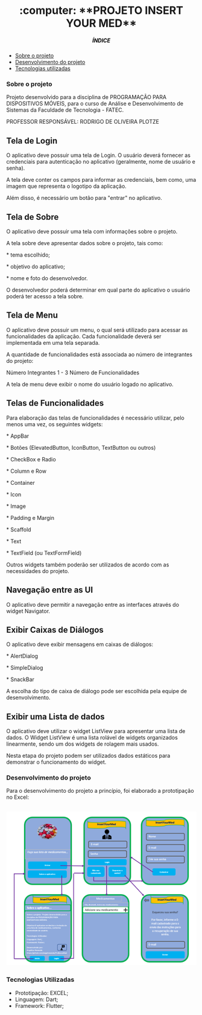 <h1 align="center">
:computer: **PROJETO INSERT YOUR MED**
</h1>

<h5 align="center">
<p style="color:black">ÍNDICE</p></h5>

- [Sobre o projeto](#sobre-o-projeto)
- [Desenvolvimento do projeto](#desenvolvimento-do-projeto)
- [Tecnologias utilizadas](#tecnologias-utilizadas)



### Sobre o projeto

<p>Projeto desenvolvido para a disciplina de PROGRAMAÇÃO PARA DISPOSITIVOS MÓVEIS, para o curso de Análise e Desenvolvimento de Sistemas da Faculdade de Tecnologia - FATEC.</p>
<p>PROFESSOR RESPONSÁVEL: RODRIGO DE OLIVEIRA PLOTZE</p>

<h2>Tela de Login</h2>
<p> O aplicativo deve possuir uma tela de Login. O usuário deverá fornecer as credenciais para autenticação no aplicativo (geralmente, nome de usuário e senha).</p>
<p> A tela deve conter os campos para informar as credenciais, bem como, uma imagem que representa o logotipo da aplicação.</p>
<p> Além disso, é necessário um botão para "entrar" no aplicativo.</p>

<h2>Tela de Sobre</h2>
<p> O aplicativo deve possuir uma tela com informações sobre o projeto. </p>
<p> A tela sobre deve apresentar dados sobre o projeto, tais como: </p>
<p> * tema escolhido; </p>
<p> * objetivo do aplicativo; </p>
<p> * nome e foto do desenvolvedor. </p>
<p> O desenvolvedor poderá determinar em qual parte do aplicativo o usuário poderá ter acesso a tela sobre.</p>

<h2> Tela de Menu</h2>
<p> O aplicativo deve possuir um menu, o qual será utilizado para acessar as funcionalidades da aplicação. Cada funcionalidade deverá ser implementada em uma tela separada.</p>
<p> A quantidade de funcionalidades está associada ao número de integrantes do projeto:</p>
<p> Número Integrantes 1 - 3 Número de Funcionalidades</p>
<p> A tela de menu deve exibir o nome do usuário logado no aplicativo.<p>
  
<h2> Telas de Funcionalidades</h2>
<p> Para elaboração das telas de funcionalidades é necessário utilizar, pelo menos uma vez, os seguintes widgets:</p>
<p> * AppBar </p>
<p> * Botões (ElevatedButton, IconButton, TextButton ou outros)</p>
<p> * CheckBox e Radio</p>
<p> * Column e Row</p>
<p> * Container </p>
<p> * Icon </p>
<p> * Image </p>
<p> * Padding e Margin</p>
<p> * Scaffold</p>
<p> * Text</p>
<p> * TextField (ou TextFormField)</p>
<p>Outros widgets também poderão ser utilizados de acordo com as necessidades do projeto.</p>

<h2>Navegação entre as UI</h2>
<p> O aplicativo deve permitir a navegação entre as interfaces através do widget Navigator.</p>

<h2>Exibir Caixas de Diálogos</h2>
<p> O aplicativo deve exibir mensagens em caixas de diálogos: </p>
<p> * AlertDialog </p>
<p> * SimpleDialog</p>
<p> * SnackBar</p>
<p> A escolha do tipo de caixa de diálogo pode ser escolhida pela equipe de desenvolvimento.</p>

<h2>Exibir uma Lista de dados</h2>
<p> O aplicativo deve utilizar o widget ListView para apresentar uma lista de dados. O Widget ListView é uma lista rolável de widgets organizados linearmente, sendo um dos widgets de rolagem mais usados.</p>
<p> Nesta etapa do projeto podem ser utilizados dados estáticos para demonstrar o funcionamento do widget.</p>

### Desenvolvimento do projeto

Para o desenvolvimento do projeto a princípio, foi elaborado a prototipação no Excel:

<h2 align="center">
<img alt="layout" src= "https://github.com/angelresende/InsertYourMed/blob/master/Layout.PNG" width="600px">
</h2>


### Tecnologias Utilizadas

- Prototipação: EXCEL;
- Linguagem: 		Dart;
- Framework:		Flutter;
